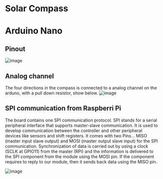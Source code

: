 # Solar Compass

# Arduino Nano
## Pinout
![image](https://user-images.githubusercontent.com/44589560/201916338-a2d3ea0d-214c-4934-bbfb-d390d78bbc98.png)

## Analog channel
The four directions in the compass is connected to a analog channel on the arduno, with a pull down resistor, show below.
![image](https://user-images.githubusercontent.com/44589560/201906951-660a846c-a439-447e-9d2b-d1806e7c79a7.png)

## SPI communication from Raspberri Pi

The board contains one SPI communication protocol. SPI stands for a serial peripheral interface that supports master-slave communication. It is used to develop communication between the controller and other peripheral devices like sensors and shift registers. It comes with two Pins… MISO (master input slave output) and MOSI (master output slave input) for the SPI communication. Synchronization of data is carried out by using a clock (SCLK at GPIO11) from the master (RPi) and the information is delivered to the SPI component from the module using the MOSI pin. If the component requires to reply to our module, then it sends back data using the MISO pin.

![image](https://user-images.githubusercontent.com/44589560/201907420-d5ee2ecc-91aa-476a-975c-fa7107289e4e.png)
 
